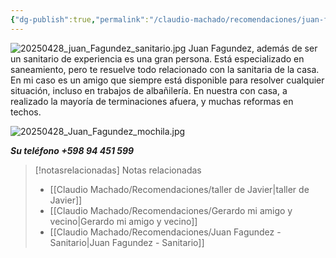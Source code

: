 ```yaml
---
{"dg-publish":true,"permalink":"/claudio-machado/recomendaciones/juan-fagundez-sanitario/","title":"Juan Fagundes - Sanitario","tags":["sanitario"]}
---
```


![20250428_juan_Fagundez_sanitario.jpg](/img/user/07%20-%20Personal/Im%C3%A1genes/20250428_juan_Fagundez_sanitario.jpg)
Juan Fagundez, además de ser un sanitario de experiencia es una gran persona. Está especializado en saneamiento, pero te resuelve todo relacionado con la sanitaria de la casa.
En mi caso es un amigo que siempre está disponible para resolver cualquier situación, incluso en trabajos de albañilería.
En nuestra con casa, a realizado la mayoría de terminaciones afuera, y muchas reformas en techos.

![20250428_Juan_Fagundez_mochila.jpg](/img/user/07%20-%20Personal/Im%C3%A1genes/20250428_Juan_Fagundez_mochila.jpg)

***Su teléfono +598 94 451 599***



> [!notasrelacionadas] Notas relacionadas
> - [[Claudio Machado/Recomendaciones/taller de Javier\|taller de Javier]]
> - [[Claudio Machado/Recomendaciones/Gerardo mi amigo y vecino\|Gerardo mi amigo y vecino]]
> - [[Claudio Machado/Recomendaciones/Juan Fagundez - Sanitario\|Juan Fagundez - Sanitario]]


